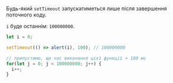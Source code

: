 
Будь-який `setTimeout` запускатиметься лише після завершення поточного коду.

`i` буде останнім: `100000000`.

```js run
let i = 0;

setTimeout(() => alert(i), 100); // 100000000

// припустимо, що час виконання цієї функції > 100 мс
for(let j = 0; j < 100000000; j++) {
  i++; 
}
```
